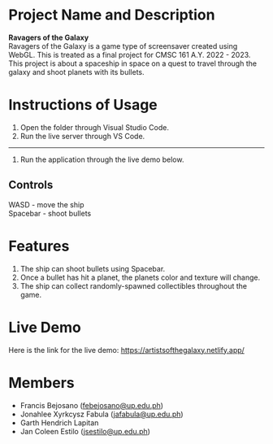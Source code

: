 # Project Name and Description
**Ravagers of the Galaxy**  
Ravagers of the Galaxy is a game type of screensaver created using WebGL. This is treated as a final project for CMSC 161 A.Y. 2022 - 2023. This project is about a spaceship in space on a quest to travel through the galaxy and shoot planets with its bullets.

# Instructions of Usage
1. Open the folder through Visual Studio Code.
2. Run the live server through VS Code.
---
1. Run the application through the live demo below.

## Controls
WASD - move the ship  
Spacebar - shoot bullets

# Features
1. The ship can shoot bullets using Spacebar.
2. Once a bullet has hit a planet, the planets color and texture will change.
3. The ship can collect randomly-spawned collectibles throughout the game.

# Live Demo
Here is the link for the live demo: https://artistsofthegalaxy.netlify.app/

# Members
- Francis Bejosano (febejosano@up.edu.ph)
- Jonahlee Xyrkcysz Fabula (jafabula@up.edu.ph)
- Garth Hendrich Lapitan
- Jan Coleen Estilo (jsestilo@up.edu.ph)